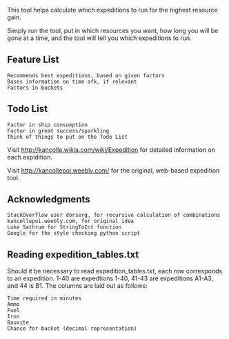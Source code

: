 
This tool helps calculate which expeditions to run
for the highest resource gain.

Simply run the tool, put in which resources you want,
how long you will be gone at a time,
and the tool will tell you which expeditions to run.

## Feature List

    Recommends best expeditions, based on given factors
    Bases information on time afk, if relevant
    Factors in buckets

## Todo List

    Factor in ship consumption
    Factor in great success/sparkling
    Think of things to put on the Todo List

Visit http://kancolle.wikia.com/wiki/Expedition for detailed information
on each expidition.

Visit http://kancollepoi.weebly.com/ for the original, web-based expedition
tool.

## Acknowledgments

    StackOverflow user dorserg, for recursive calculation of combinations
    kancollepoi.weebly.com, for original idea
    Luke Sathrum for StringToInt function
    Google for the style checking python script

## Reading expedition_tables.txt

Should it be necessary to read expedition_tables.txt, each row corresponds to
an expedition. 1-40 are expedtions 1-40, 41-43 are expeditions A1-A3, and 44 is
B1. The columns are laid out as follows:

    Time required in minutes
    Ammo
    Fuel
    Iron
    Bauxite
    Chance for bucket (decimal representation)
